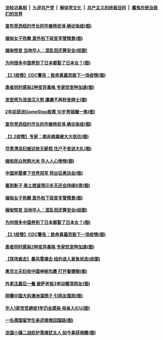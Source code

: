 

####  [法轮功真相](../../../../basic/blob/master/README.md?t=02031131) &nbsp;|&nbsp; [九评共产党](../../../../9ping.md/blob/master/README.md?t=02031131) &nbsp;|&nbsp; [解体党文化](../../../../jtdwh.md/blob/master/README.md?t=02031131)  &nbsp;|&nbsp; [共产主义的终极目的](../../../../gczydzjmd.md/blob/master/README.md?t=02031131) &nbsp;|&nbsp; [魔鬼在统治我们的世界](../../../../mgztzwmdsj.md/blob/master/README.md?t=02031131) 

#### [宣布竞选纽约市长的华裔杨安泽 确诊染疫(图)](../pages/p3/961236.md?t=02031131) 

#### [缅甸女子热舞 意外拍下政变军管情景(图)](../pages/p3/961215.md?t=02031131) 

#### [缅甸惊变 当地华人：混乱但还算安全(组图)](../pages/p3/961099.md?t=02031131) 

#### [为何很多中国男到了日本都娶了日本女？(图)](../pages/p3/960442.md?t=02031131) 

#### [【2.1疫情】CDC警告：致命真菌恐致下一场疫情(图)](../pages/p3/961092.md?t=02031131) 

#### [患者同时感染2种变异毒株 专家忧变种加速(图)](../pages/p3/961085.md?t=02031131) 

#### [发型师为流浪汉义剪 邋遢不再秒变绅士(图)](../pages/p3/961251.md?t=02031131) 

#### [2年前获送GameStop股票 10岁男狠赚一笔(图)](../pages/p3/961238.md?t=02031131) 

#### [宣布竞选纽约市长的华裔杨安泽 确诊染疫(图)](../pages/p3/961236.md?t=02031131) 

#### [【2.2疫情】专家：南非病毒被大大低估(图)](../pages/p3/961225.md?t=02031131) 

#### [尽责清洁妇被迫放无薪假 住户不舍送大礼(图)](../pages/p3/961227.md?t=02031131) 

#### [缅甸民众抢购大米 华人人心惶惶(图)](../pages/p3/961222.md?t=02031131) 

#### [中国弃婴拿下世界冠军 将出征奥运会(图)](../pages/p3/961221.md?t=02031131) 

#### [看到影子 美土拨鼠预示冬天还会持续6周(图)](../pages/p3/961203.md?t=02031131) 

#### [缅甸女子热舞 意外拍下政变军管情景(图)](../pages/p3/961215.md?t=02031131) 

#### [缅甸惊变 当地华人：混乱但还算安全(组图)](../pages/p3/961099.md?t=02031131) 

#### [为何很多中国男到了日本都娶了日本女？(图)](../pages/p3/960442.md?t=02031131) 

#### [【2.1疫情】CDC警告：致命真菌恐致下一场疫情(图)](../pages/p3/961092.md?t=02031131) 

#### [患者同时感染2种变异毒株 专家忧变种加速(图)](../pages/p3/961085.md?t=02031131) 

#### [【现场直击】暴风雪袭击 纽约进入紧急状态(组图)](../pages/p3/961087.md?t=02031131) 

#### [奥克兰夫妇收中国神秘包裹 打开看傻眼(图)](../pages/p3/961089.md?t=02031131) 

#### [外卖注最后一餐 披萨老板3举动暖哭网友(图)](../pages/p3/961083.md?t=02031131) 

#### [网曝中国大妈澳洲溜鸽子 引网友围观(图)](../pages/p3/961078.md?t=02031131) 

#### [华人1家苦苦避疫1年仍全感染 母亲入ICU(图)](../pages/p3/961050.md?t=02031131) 

#### [一名德国留学生亲述艰难回国路(图)](../pages/p3/961009.md?t=02031131) 

#### [法国小镇二战庇护落难犹太人 如今喜获捐赠(图)](../pages/p3/961001.md?t=02031131) 

